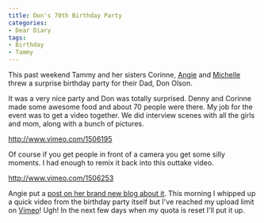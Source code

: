 ```yaml
---
title: Don's 70th Birthday Party
categories:
- Dear Diary
tags:
- Birthday
- Tammy
---
```


This past weekend Tammy and her sisters Corinne, [Angie](http://www.lundeenscene.blogspot.com/) and [Michelle](http://hmfernandez.com/) threw a surprise birthday party for their Dad, Don Olson.

It was a very nice party and Don was totally surprised. Denny and Corinne made some awesome food and about 70 people were there. My job for the event was to get a video together. We did interview scenes with all the girls and mom, along with a bunch of pictures.

http://www.vimeo.com/1506195

Of course if you get people in front of a camera you get some silly moments. I had enough to remix it back into this outtake video.

http://www.vimeo.com/1506253

Angie put a [post on her brand new blog about it](http://lundeenscene.blogspot.com/2008/08/surprise-don-is-70.html). This morning I whipped up a quick video from the birthday party itself but I've reached my upload limit on [Vimeo](http://www.vimeo.com/)! Ugh! In the next few days when my quota is reset I'll put it up.
